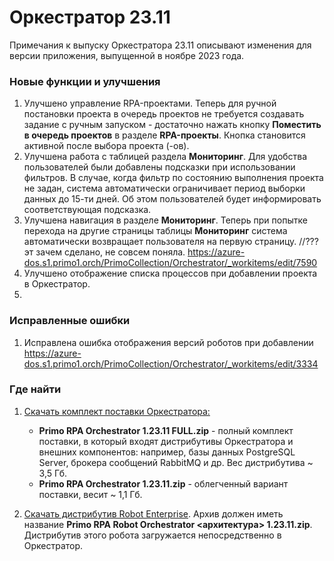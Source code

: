 # Оркестратор 23.11

Примечания к выпуску Оркестратора 23.11 описывают изменения для версии приложения, выпущенной в ноябре 2023 года.

### Новые функции и улучшения

1. Улучшено управление RPA-проектами. Теперь для ручной постановки проекта в очередь проектов не требуется создавать задание с ручным запуском - достаточно нажать кнопку **Поместить в очередь проектов** в разделе **RPA-проекты**. Кнопка становится активной после выбора проекта (-ов). 
2. Улучшена работа с таблицей раздела **Мониторинг**. Для удобства пользователей были добавлены подсказки при использовании фильтров. В случае, когда фильтр по состоянию выполнения проекта не задан, система автоматически ограничивает период выборки данных до 15-ти дней. Об этом пользователей будет информировать соответствующая подсказка. 
3. Улучшена навигация в разделе **Мониторинг**. Теперь при попытке перехода на другие страницы таблицы **Мониторинг** система автоматически возвращает пользователя на первую страницу. 
//??? эт зачем сделано, не совсем поняла.  https://azure-dos.s1.primo1.orch/PrimoCollection/Orchestrator/_workitems/edit/7590
4. Улучшено отображение списка процессов при добавлении проекта в Оркестратор. 
5. 


### Исправленные ошибки

1. Исправлена ошибка отображения версий роботов при добавлении https://azure-dos.s1.primo1.orch/PrimoCollection/Orchestrator/_workitems/edit/3334



### Где найти
1. [Скачать комплект поставки Оркестратора:](https://disk.primo-rpa.ru/index.php/s/primo?path=%2FRelease%2FOrchestrator)
    * **Primo RPA Orchestrator 1.23.11 FULL.zip** - полный комплект поставки, в который входят дистрибутивы Оркестратора и внешних компонентов: например, базы данных PostgreSQL Server, брокера сообщений RabbitMQ и др. Вес дистрибутива ~ 3,5 Гб.
    * **Primo RPA Orchestrator 1.23.11.zip** - облегченный вариант поставки, весит ~ 1,1 Гб.

2. [Скачать дистрибутив Robot Enterprise](https://disk.primo-rpa.ru/index.php/s/primo?path=%2FRelease%2FRobot). Архив должен иметь название **Primo RPA Robot Orchestrator <архитектура> 1.23.11.zip**. Дистрибутив этого робота загружается непосредственно в Оркестратор.
